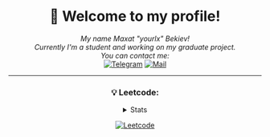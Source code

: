 <div align="center">

# 👋 **Welcome to my profile!**

*My name Maxat "yourlx" Bekiev!*
<br>
*Currently I'm a student and working on my graduate project.*
<br>
*You can contact me:*
<br>
[![Telegram](https://img.shields.io/badge/telegram-black?style=for-the-badge&logo=telegram&logoColor=white)](https://t.me/yourlx)
[![Mail](https://img.shields.io/badge/mail-black?style=for-the-badge&logo=gmail&logoColor=white)](mailto:maxatbekiev@gmail.com)

</div>

---

<div align="center">

### 💡 **Leetcode:**

<details> <summary>Stats</summary>

![Leetcode](https://leetcard.jacoblin.cool/yourlx?theme=dark&font=ABeeZee&ext=heatmap)

</details>

[![Leetcode](https://img.shields.io/badge/leetcode-black?style=for-the-badge&logo=leetcode&logoColor=white)](https://leetcode.com/yourlx/)

</div>
